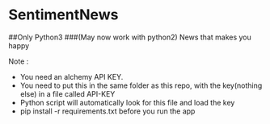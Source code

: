 # SentimentNews
##Only Python3
###(May now work with python2)
News that makes you happy


Note : 
- You need an alchemy API KEY. 
- You need to put this in the same folder as this repo, with the key(nothing else) in a file called API-KEY
- Python script will automatically look for this file and load the key
- pip install -r requirements.txt before you run the app
